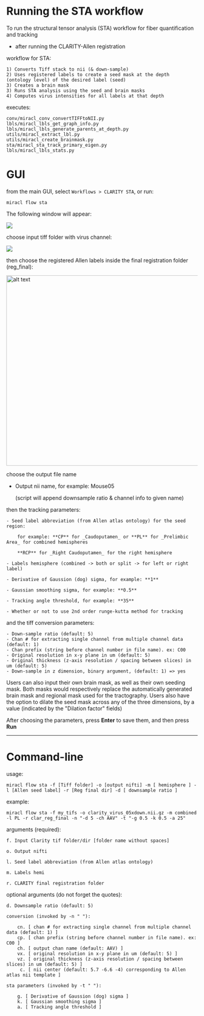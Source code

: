 # Running the STA workflow
To run the structural tensor analysis (STA) workflow for fiber quantification and tracking

* after running the CLARITY-Allen registration

workflow for STA:

    1) Converts Tiff stack to nii (& down-sample)
    2) Uses registered labels to create a seed mask at the depth
    (ontology level) of the desired label (seed)
    3) Creates a brain mask
	3) Runs STA analysis using the seed and brain masks
	4) Computes virus intensities for all labels at that depth

executes:

    conv/miracl_conv_convertTIFFtoNII.py
    lbls/miracl_lbls_get_graph_info.py
    lbls/miracl_lbls_generate_parents_at_depth.py
    utils/miracl_extract_lbl.py
    utils/miracl_create_brainmask.py
    sta/miracl_sta_track_primary_eigen.py
    lbls/miracl_lbls_stats.py


# GUI

from the main GUI, select `Workflows > CLARITY STA`, or run:

    miracl flow sta

The following window will appear:

![](STA_flow_1.png)

choose input tiff folder with virus channel:

![](STA_flow_2.png)

then choose the registered Allen labels inside the final registration folder (reg_final):

<img src="sta2.png" alt="alt text" width="600" height="500"/>

choose the output file name

* Output nii name, for example: Mouse05

   (script will append downsample ratio & channel info to given name)

then the tracking parameters:

    - Seed label abbreviation (from Allen atlas ontology) for the seed region:

        for example: **CP** for _Caudoputamen_ or **PL** for _Prelimbic Area_ for combined hemispheres

        **RCP** for _Right Caudoputamen_ for the right hemisphere

    - Labels hemisphere (combined -> both or split -> for left or right label)

    - Derivative of Gaussion (dog) sigma, for example: **1**

    - Gaussian smoothing sigma, for example: **0.5**

    - Tracking angle threshold, for example: **35**

    - Whether or not to use 2nd order runge-kutta method for tracking

and the tiff conversion parameters:

    - Down-sample ratio (default: 5)
    - Chan # for extracting single channel from multiple channel data (default: 1)
    - Chan prefix (string before channel number in file name). ex: C00
    - Original resolution in x-y plane in um (default: 5)
    - Original thickness (z-axis resolution / spacing between slices) in um (default: 5)
    - Down-sample in z dimension, binary argument, (default: 1) => yes

Users can also input their own brain mask, as well as their own seeding mask. Both masks would respectively replace the automatically generated brain mask and regional mask used for the tractography. Users also have the option to dilate the seed mask across any of the three dimensions, by a value (indicated by the "Dilation factor" fields)

After choosing the parameters, press **Enter** to save them, and then press **Run**

----


# Command-line

usage:

    miracl flow sta -f [Tiff folder] -o [output nifti] -m [ hemisphere ] -l [Allen seed label] -r [Reg final dir] -d [ downsample ratio ]


example:

    miracl flow sta -f my_tifs -o clarity_virus_05xdown.nii.gz -m combined -l PL -r clar_reg_final -n "-d 5 -ch AAV" -t "-g 0.5 -k 0.5 -a 25"

arguments (required):

    f. Input Clarity tif folder/dir [folder name without spaces]

    o. Output nifti

    l. Seed label abbreviation (from Allen atlas ontology)

    m. Labels hemi

    r. CLARITY final registration folder

optional arguments (do not forget the quotes):

    d. Downsample ratio (default: 5)

    conversion (invoked by -n " "):

        cn. [ chan # for extracting single channel from multiple channel data (default: 1) ]
        cp. [ chan prefix (string before channel number in file name). ex: C00 ]
        ch. [ output chan name (default: AAV) ]
        vx. [ original resolution in x-y plane in um (default: 5) ]
        vz. [ original thickness (z-axis resolution / spacing between slices) in um (default: 5) ]
         c. [ nii center (default: 5.7 -6.6 -4) corresponding to Allen atlas nii template ]

    sta parameters (invoked by -t " "):

        g. [ Derivative of Gaussion (dog) sigma ]
        k. [ Gaussian smoothing sigma ]
        a. [ Tracking angle threshold ]
